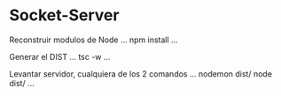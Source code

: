 

# Socket-Server


Reconstruir modulos de Node
...
npm install
...


Generar el DIST
...
tsc -w
...

Levantar servidor, cualquiera de los 2 comandos
...
nodemon dist/
node dist/
...